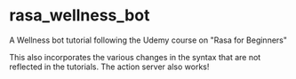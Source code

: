 # rasa_wellness_bot
A Wellness bot tutorial following the Udemy course on "Rasa for Beginners"

This also incorporates the various changes in the syntax that are not reflected in the tutorials.
The action server also works!
